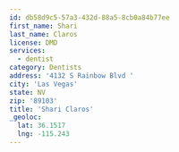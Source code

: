 ```yaml
---
id: db58d9c5-57a3-432d-88a5-8cb0a84b77ee
first_name: Shari
last_name: Claros
license: DMD
services:
  - dentist
category: Dentists
address: '4132 S Rainbow Blvd '
city: 'Las Vegas'
state: NV
zip: '89103'
title: 'Shari Claros'
_geoloc:
  lat: 36.1517
  lng: -115.243
---
```

